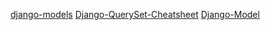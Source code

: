 [django-models](https://cheatography.com/lewiseason/cheat-sheets/django-models/)
[Django-QuerySet-Cheatsheet](https://github.com/chrisdl/Django-QuerySet-Cheatsheet)
[Django-Model](https://docs.djangoproject.com/en/3.0/topics/db/models/)